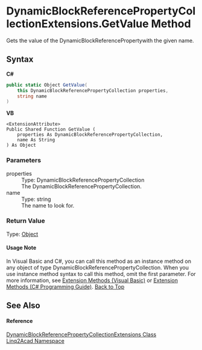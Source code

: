 # DynamicBlockReferencePropertyCollectionExtensions.GetValue Method 
 

Gets the value of the DynamicBlockReferencePropertywith the given name.

## Syntax

**C#**<br />
``` C#
public static Object GetValue(
	this DynamicBlockReferencePropertyCollection properties,
	string name
)
```

**VB**<br />
``` VB
<ExtensionAttribute>
Public Shared Function GetValue ( 
	properties As DynamicBlockReferencePropertyCollection,
	name As String
) As Object
```


### Parameters
<dl><dt>properties</dt><dd>Type: DynamicBlockReferencePropertyCollection<br />The DynamicBlockReferencePropertyCollection.</dd><dt>name</dt><dd>Type: string<br />The name to look for.</dd></dl>

### Return Value
Type: <a href="https://docs.microsoft.com/dotnet/api/system.object" target="_blank" rel="noopener noreferrer">Object</a>

#### Usage Note
In Visual Basic and C#, you can call this method as an instance method on any object of type DynamicBlockReferencePropertyCollection. When you use instance method syntax to call this method, omit the first parameter. For more information, see <a href="https://docs.microsoft.com/dotnet/visual-basic/programming-guide/language-features/procedures/extension-methods" target="_blank" rel="noopener noreferrer">Extension Methods (Visual Basic)</a> or <a href="https://docs.microsoft.com/dotnet/csharp/programming-guide/classes-and-structs/extension-methods" target="_blank" rel="noopener noreferrer">Extension Methods (C# Programming Guide)</a>.
<a href="#DynamicBlockReferencePropertyCollectionExtensionsGetValue-Method">Back to Top</a>

## See Also


#### Reference
<a href="T_Linq2Acad_DynamicBlockReferencePropertyCollectionExtensions.md#DynamicBlockReferencePropertyCollectionExtensions-Class">DynamicBlockReferencePropertyCollectionExtensions Class</a><br /><a href="N_Linq2Acad.md#Linq2Acad-Namespace">Linq2Acad Namespace</a><br />
